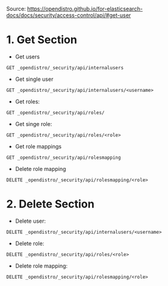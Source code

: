 Source: https://opendistro.github.io/for-elasticsearch-docs/docs/security/access-control/api/#get-user

# 1. Get Section
- Get users
```
GET _opendistro/_security/api/internalusers
```

- Get single user
```
GET _opendistro/_security/api/internalusers/<username>
```

- Get roles:
```
GET _opendistro/_security/api/roles/
```

- Get singe role:
```
GET _opendistro/_security/api/roles/<role>
```

- Get role mappings
```
GET _opendistro/_security/api/rolesmapping
```

- Delete role mapping
```
DELETE _opendistro/_security/api/rolesmapping/<role>
```


# 2. Delete Section
- Delete user:
```
DELETE _opendistro/_security/api/internalusers/<username>
```

- Delete role:
```
DELETE _opendistro/_security/api/roles/<role>
```

- Delete role mapping:
```
DELETE _opendistro/_security/api/rolesmapping/<role>
```
